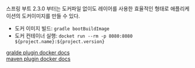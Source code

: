 스프링 부트 2.3.0 부터는 도커파일 없이도 레이어를 사용한 효율적인 형태로 애플리케이션의 도커이미지를 만들 수 있다.

- 도커 이미지 빌드: `gradle bootBuildImage`
- 도커 컨테이너 실행: `docket run --rm -p 8080:8080 ${project.name}:${project.version}`

[gralde plugin docker docs](https://docs.spring.io/spring-boot/docs/current/gradle-plugin/reference/htmlsingle/#build-image)  
[maven plugin docker docs](https://docs.spring.io/spring-boot/docs/2.3.0.RELEASE/maven-plugin/reference/html/#build-image)